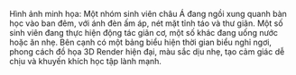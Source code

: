 Hình ảnh minh họa: Một nhóm sinh viên châu Á đang ngồi xung quanh bàn học vào ban đêm, với ánh đèn ấm áp, nét mặt tỉnh táo và thư giãn. Một số sinh viên đang thực hiện động tác giãn cơ, một số khác đang uống nước hoặc ăn nhẹ. Bên cạnh có một bảng biểu hiện thời gian biểu nghỉ ngơi, phong cách đồ họa 3D Render hiện đại, màu sắc dịu nhẹ, tạo cảm giác dễ chịu và khuyến khích học tập lành mạnh.